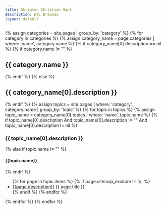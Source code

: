 ```yaml
---
title: Skripten Christian Hanl
description: HTL Braunau
layout: default
---
```


<div class="sitemap">
{% assign categories = site.pages | group_by: 'category' %}
{% for category in categories %}
{% assign category_name = page.categories | where: 'name', category.name %}
{% if category_name[0].description == nil %}
{% if category.name  != "" %}
<h2 id="{{ category.name }}">{{ category.name }}</h2>
{% endif %}
{% else %}
<h2 id="{{ category_name[0].description }}">{{ category_name[0].description }}</h2>
{% endif %}
{% assign topics = site.pages | where: 'category', category.name | group_by: 'topic' %}
{% for topic in topics %}
{% assign topic_name = category_name[0].topics | where: 'name', topic.name %}
{% if topic_name[0].description And topic_name[0].description != "" And topic_name[0].description != nil %}
<h3>{{ topic_name[0].description }}</h3>
{% else if topic.name != "" %}
<h4 id="{{topic.name}}">{{topic.name}}</h4>
{% endif %}
<ul>
{% for page in topic.items %}
{% if page.sitemap_exclude != 'y' %}
<li><a href="{{page.url}}">{{page.description}}</a> {{ page.title }}</li>
{% endif %}
{% endfor %}
</ul>
{% endfor %}
{% endfor %}
</div>